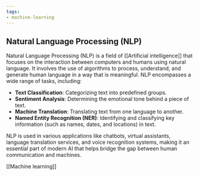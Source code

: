 ```yaml
---
tags: 
- machine-learning
---
```


## **Natural Language Processing (NLP)**

Natural Language Processing (NLP) is a field of [[Artificial intelligence]] that focuses on the interaction between computers and humans using natural language. It involves the use of algorithms to process, understand, and generate human language in a way that is meaningful. NLP encompasses a wide range of tasks, including:

- **Text Classification**: Categorizing text into predefined groups.
- **Sentiment Analysis**: Determining the emotional tone behind a piece of text.
- **Machine Translation**: Translating text from one language to another.
- **Named Entity Recognition (NER)**: Identifying and classifying key information (such as names, dates, and locations) in text.

NLP is used in various applications like chatbots, virtual assistants, language translation services, and voice recognition systems, making it an essential part of modern AI that helps bridge the gap between human communication and machines.

[[Machine learning]]